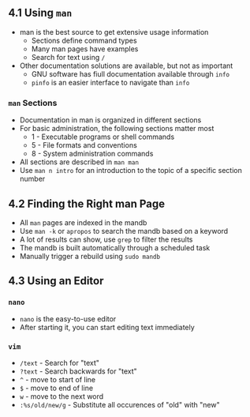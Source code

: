 ## 4.1 Using `man`
- man is the best source to get extensive usage information
    - Sections define command types
    - Many man pages have examples
    - Search for text using `/` 
- Other documentation solutions are available, but not as important
    - GNU software has fiull documentation available through `info`
    - `pinfo` is an easier interface to navigate than `info`

### `man` Sections
- Documentation in man is organized in different sections
- For basic administration, the following sections matter most
    - 1 - Executable programs or shell commands
    - 5 - File formats and conventions
    - 8 - System administration commands
- All sections are described in `man man` 
- Use `man n intro` for an introduction to the topic of a specific section number

## 4.2 Finding the Right man Page
- All `man` pages are indexed in the mandb
- Use `man -k` or `apropos` to search the mandb based on a keyword
- A lot of results can show, use `grep` to filter the results
- The mandb is built automatically through a scheduled task
- Manually trigger a rebuild using `sudo mandb`

## 4.3 Using an Editor
### `nano`
- `nano` is the easy-to-use editor
- After starting it, you can start editing text immediately

### `vim`
- `/text` - Search for "text"
- `?text` - Search backwards for "text"
- `^` - move to start of line
- `$` - move to end of line
- `w` - move to the next word
- `:%s/old/new/g` - Substitute all occurences of "old" with "new"